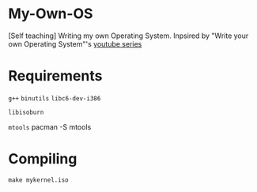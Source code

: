 # My-Own-OS

[Self teaching] Writing my own Operating System. Inpsired by "Write your own Operating System"'s [youtube series](https://www.youtube.com/watch?v=1rnA6wpF0o4&list=PLHh55M_Kq4OApWScZyPl5HhgsTJS9MZ6M)

# Requirements 

``g++``
``binutils``
``libc6-dev-i386``

``libisoburn``

``mtools`` pacman -S mtools

# Compiling

``make mykernel.iso``
